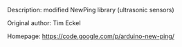 Description: modified NewPing library (ultrasonic sensors)

Original author: Tim Eckel

Homepage: https://code.google.com/p/arduino-new-ping/